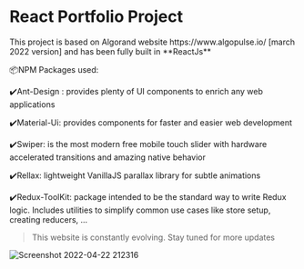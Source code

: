 # React Portfolio Project

<p>This project is based on Algorand website https://www.algopulse.io/ [march 2022 version] and has been fully built in **ReactJs** </p>
<p>📦NPM Packages used:</p>


<p>✔️Ant-Design :  provides plenty of UI components to enrich any web applications</p>
<p>✔️Material-Ui: provides components for faster and easier web development</p>
<p>✔️Swiper: is the most modern free mobile touch slider with hardware accelerated transitions and amazing native behavior</p>
<p>✔️Rellax: lightweight VanillaJS parallax library for subtle animations</p>
<p>✔️Redux-ToolKit: package intended to be the standard way to write Redux logic. Includes utilities to simplify common use cases like store setup, creating reducers, ...</p>



> This website is constantly evolving. Stay tuned for more updates


![Screenshot 2022-04-22 212316](https://user-images.githubusercontent.com/98230162/164780718-04f45eca-679b-4f84-9114-29a95c958a55.jpg)

